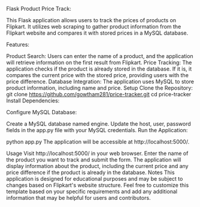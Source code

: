 Flask Product Price Track:

This Flask application allows users to track the prices of products on Flipkart. It utilizes web scraping to gather product information from the Flipkart website and compares it with stored prices in a MySQL database.

Features:

Product Search: Users can enter the name of a product, and the application will retrieve information on the first result from Flipkart.
Price Tracking: The application checks if the product is already stored in the database. If it is, it compares the current price with the stored price, providing users with the price difference.
Database Integration: The application uses MySQL to store product information, including name and price.
Setup
Clone the Repository:
git clone https://github.com/gowtham281/price-tracker.git
cd price-tracker
Install Dependencies:


Configure MySQL Database:

Create a MySQL database named engine.
Update the host, user, password fields in the app.py file with your MySQL credentials.
Run the Application:

python app.py
The application will be accessible at http://localhost:5000/.

Usage
Visit http://localhost:5000/ in your web browser.
Enter the name of the product you want to track and submit the form.
The application will display information about the product, including the current price and any price difference if the product is already in the database.
Notes
This application is designed for educational purposes and may be subject to changes based on Flipkart's website structure.
Feel free to customize this template based on your specific requirements and add any additional information that may be helpful for users and contributors.
